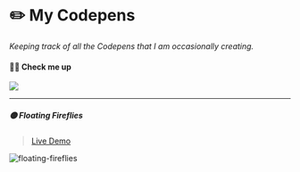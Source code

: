 # ✏️ My Codepens

*Keeping track of all the Codepens that I am occasionally creating.*

#### 🏌🏼 Check me up 
<a href="https://codepen.io/im-luka"><img src="https://img.shields.io/badge/Codepen-000000?style=for-the-badge&logo=codepen&logoColor=white" /></a>
<hr />

##### 🟡 Floating Fireflies  
> [Live Demo](https://codepen.io/im-luka/pen/vYaZwBg)  

![floating-fireflies](https://user-images.githubusercontent.com/46372998/212473308-728587a6-3059-43ea-b3af-cb7f12ce9255.gif)
